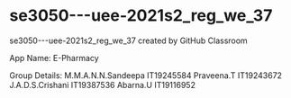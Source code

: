 # se3050---uee-2021s2_reg_we_37
se3050---uee-2021s2_reg_we_37 created by GitHub Classroom

App Name: E-Pharmacy

Group Details:
    M.M.A.N.N.Sandeepa           IT19245584
    Praveena.T                   IT19243672
    J.A.D.S.Crishani             IT19387536
    Abarna.U                     IT19116952

